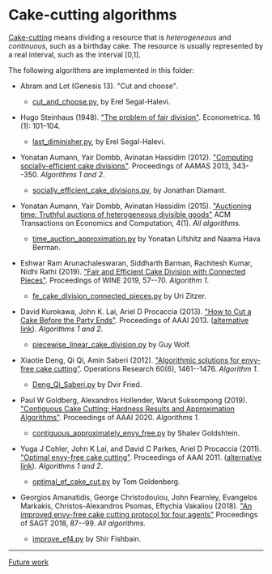 # Cake-cutting algorithms

[Cake-cutting](https://en.wikipedia.org/wiki/Fair_cake-cutting) means dividing a resource that is *heterogeneous* and *continuous*, such as a birthday cake. The resource is usually represented by a real interval, such as the interval [0,1].

The following algorithms are implemented in this folder:

* Abram and Lot (Genesis 13).
"Cut and choose".
  * [cut_and_choose.py](cut_and_choose.py), by Erel Segal-Halevi.

* Hugo Steinhaus (1948).
["The problem of fair division"](https://www.jstor.org/stable/1914289).
Econometrica. 16 (1): 101–104.
  * [last_diminisher.py](last_diminisherpy), by Erel Segal-Halevi.

* Yonatan Aumann, Yair Dombb, Avinatan Hassidim (2012).
["Computing socially-efficient cake divisions"](https://arxiv.org/abs/1205.3982).
Proceedings of AAMAS 2013, 343--350.
*Algorithms 1 and 2*.
  * [socially_efficient_cake_divisions.py](socially_efficient_cake_divisions.py), by Jonathan Diamant.

* Yonatan Aumann, Yair Dombb, Avinatan Hassidim (2015).
["Auctioning time: Truthful auctions of heterogeneous divisible goods"](https://dl.acm.org/citation.cfm?id=2833086)
ACM Transactions on Economics and Computation, 4(1).
*All algorithms.*
  * [time_auction_approximation.py](time_auction_approximation.py) by Yonatan Lifshitz and Naama Hava Berman.

* Eshwar Ram Arunachaleswaran, Siddharth Barman, Rachitesh Kumar, Nidhi Rathi (2019). 
["Fair and Efficient Cake Division with Connected Pieces"](https://arxiv.org/abs/1907.11019).
Proceedings of WINE 2019, 57--70.
*Algorithm 1*.
  * [fe_cake_division_connected_pieces.py](fe_cake_division_connected_pieces.py) by Uri Zitzer.

* David Kurokawa, John K. Lai, Ariel D Procaccia (2013). 
["How to Cut a Cake Before the Party Ends"](https://www.aaai.org/ocs/index.php/AAAI/AAAI13/paper/viewPaper/6365).
Proceedings of AAAI 2013. 
([alternative link](http://procaccia.info/papers/unicake.aaai13.pdf)). 
*Algorithms 1 and 2*. 
   * [piecewise_linear_cake_division.py](piecewise_linear_cake_division.py) by Guy Wolf.

* Xiaotie Deng, Qi Qi, Amin Saberi (2012).
["Algorithmic solutions for envy-free cake cutting"](https://pubsonline.informs.org/doi/pdf/10.1287/opre.1120.1116).
Operations Research 60(6),  1461--1476.
*Algorithm 1*.
  * [Deng_Qi_Saberi.py](Deng_Qi_Saberi.py) by Dvir Fried.

* Paul W Goldberg, Alexandros Hollender, Warut Suksompong (2019).
["Contiguous Cake Cutting: Hardness Results and Approximation Algorithms"](https://arxiv.org/abs/1911.05416).
Proceedings of AAAI 2020.
*Algorithms 1*.
  * [contiguous_approximately_envy_free.py](contiguous_approximately_envy_free.py) by Shalev Goldshtein.

* Yuga J Cohler,  John K Lai, and David C Parkes, Ariel D Procaccia (2011).
["Optimal envy-free cake cutting"](https://www.aaai.org/ocs/index.php/AAAI/AAAI11/paper/viewPaper/3638).
Proceedings of AAAI 2011.
([alternative link](http://procaccia.info/papers/maxsw.aaai11.pdf)).
*Algorithms 1 and 2*. 
  * [optimal_ef_cake_cut.py](optimal_ef_cake_cut.py) by Tom Goldenberg.

* Georgios Amanatidis,  George Christodoulou,  John Fearnley,  Evangelos Markakis,  Christos-Alexandros Psomas, Eftychia Vakaliou (2018).
["An improved envy-free cake cutting protocol for four agents"](https://arxiv.org/abs/1807.00317)
Proceedings of SAGT 2018, 87--99.
*All algorithms.*
  * [improve_ef4.py](improve_ef4.py) by Shir Fishbain.

---

[Future work](README-future.md)
